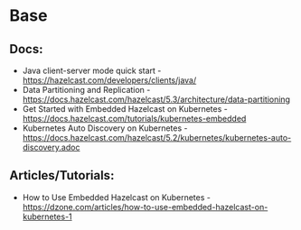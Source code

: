 # Base

## Docs:

* Java client-server mode quick start - https://hazelcast.com/developers/clients/java/
* Data Partitioning and Replication - https://docs.hazelcast.com/hazelcast/5.3/architecture/data-partitioning
* Get Started with Embedded Hazelcast on Kubernetes - https://docs.hazelcast.com/tutorials/kubernetes-embedded
* Kubernetes Auto Discovery on
  Kubernetes - https://docs.hazelcast.com/hazelcast/5.2/kubernetes/kubernetes-auto-discovery.adoc

## Articles/Tutorials:

* How to Use Embedded Hazelcast on Kubernetes - https://dzone.com/articles/how-to-use-embedded-hazelcast-on-kubernetes-1
